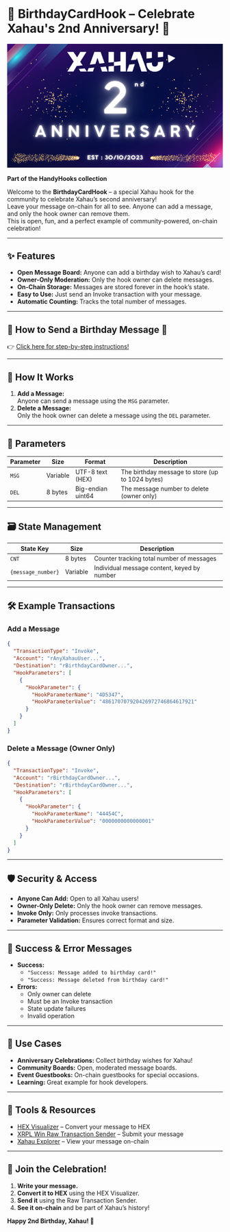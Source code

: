 # 🎉 BirthdayCardHook – Celebrate Xahau's 2nd Anniversary! 🎂

<p align="center">
  <img src="./XahauAnniversary.png" alt="Xahau 2nd Anniversary" />
</p>

**Part of the HandyHooks collection**

Welcome to the **BirthdayCardHook** – a special Xahau hook for the community to celebrate Xahau’s second anniversary!  
Leave your message on-chain for all to see. Anyone can add a message, and only the hook owner can remove them.  
This is open, fun, and a perfect example of community-powered, on-chain celebration!

---

## ✨ Features

- **Open Message Board:** Anyone can add a birthday wish to Xahau’s card!
- **Owner-Only Moderation:** Only the hook owner can delete messages.
- **On-Chain Storage:** Messages are stored forever in the hook’s state.
- **Easy to Use:** Just send an Invoke transaction with your message.
- **Automatic Counting:** Tracks the total number of messages.

---

## 🎂 How to Send a Birthday Message 🎉

👉 [Click here for step-by-step instructions!](./MESSAGE.md)

---

## 🚀 How It Works

1. **Add a Message:**  
   Anyone can send a message using the `MSG` parameter.
2. **Delete a Message:**  
   Only the hook owner can delete a message using the `DEL` parameter.

---

## 📝 Parameters

| Parameter | Size      | Format             | Description                                 |
|-----------|-----------|--------------------|---------------------------------------------|
| `MSG`     | Variable  | UTF-8 text (HEX)   | The birthday message to store (up to 1024 bytes) |
| `DEL`     | 8 bytes   | Big-endian uint64  | The message number to delete (owner only)   |

---

## 🗃️ State Management

| State Key         | Size    | Description                                   |
|-------------------|---------|-----------------------------------------------|
| `CNT`             | 8 bytes | Counter tracking total number of messages     |
| `{message_number}`| Variable| Individual message content, keyed by number   |

---

## 🛠️ Example Transactions

### Add a Message

```json
{
  "TransactionType": "Invoke",
  "Account": "rAnyXahauUser...",
  "Destination": "rBirthdayCardOwner...",
  "HookParameters": [
    {
      "HookParameter": {
        "HookParameterName": "4D5347",
        "HookParameterValue": "486170707920426972746864617921"
      }
    }
  ]
}
```

### Delete a Message (Owner Only)

```json
{
  "TransactionType": "Invoke",
  "Account": "rBirthdayCardOwner...",
  "Destination": "rBirthdayCardOwner...",
  "HookParameters": [
    {
      "HookParameter": {
        "HookParameterName": "44454C",
        "HookParameterValue": "0000000000000001"
      }
    }
  ]
}
```

---

## 🛡️ Security & Access

- **Anyone Can Add:** Open to all Xahau users!
- **Owner-Only Delete:** Only the hook owner can remove messages.
- **Invoke Only:** Only processes invoke transactions.
- **Parameter Validation:** Ensures correct format and size.

---

## 🎯 Success & Error Messages

- **Success:**  
  - `"Success: Message added to birthday card!"`
  - `"Success: Message deleted from birthday card!"`
- **Errors:**  
  - Only owner can delete
  - Must be an Invoke transaction
  - State update failures
  - Invalid operation

---

## 🎈 Use Cases

- **Anniversary Celebrations:** Collect birthday wishes for Xahau!
- **Community Boards:** Open, moderated message boards.
- **Event Guestbooks:** On-chain guestbooks for special occasions.
- **Learning:** Great example for hook developers.

---

## 🧰 Tools & Resources

- [HEX Visualizer](https://transia-rnd.github.io/xrpl-hex-visualizer/) – Convert your message to HEX
- [XRPL Win Raw Transaction Sender](https://xahau.xrplwin.com/tools/tx/raw) – Submit your message
- [Xahau Explorer](https://xahau-testnet.xrplwin.com/) – View your message on-chain

---

## 🎉 Join the Celebration!

1. **Write your message.**
2. **Convert it to HEX** using the HEX Visualizer.
3. **Send it** using the Raw Transaction Sender.
4. **See it on-chain** and be part of Xahau’s history!

**Happy 2nd Birthday, Xahau! 🥳**
